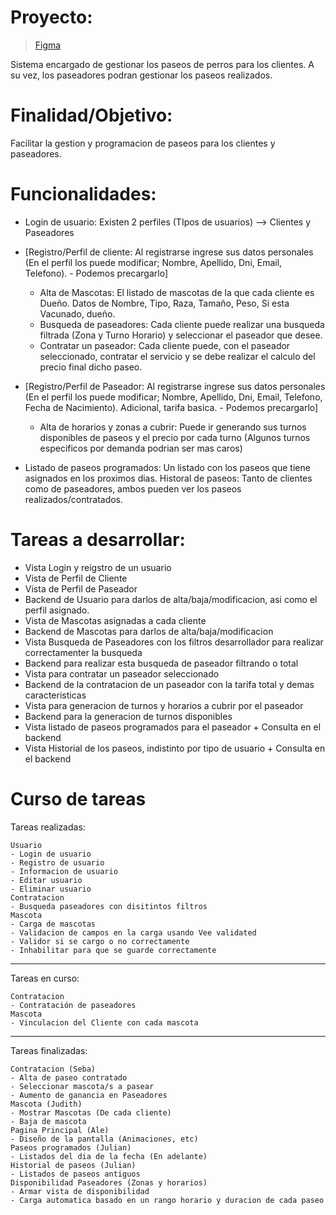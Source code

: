 # Proyecto:
> [Figma](https://www.figma.com/file/TRh3g5jnVZPjriqIjMLoqk/Untitled)

Sistema encargado de gestionar los paseos de perros para los clientes. A su vez, los paseadores podran gestionar los paseos realizados.

# Finalidad/Objetivo:
Facilitar la gestion y programacion de paseos para los clientes y paseadores.

# Funcionalidades:
- Login de usuario: Existen 2 perfiles (TIpos de usuarios) --> Clientes y Paseadores
- [Registro/Perfil de cliente: Al registrarse ingrese sus datos personales (En el perfil los puede modificar; Nombre, Apellido, Dni, Email, Telefono). - Podemos precargarlo]
    - Alta de Mascotas: El listado de mascotas de la que cada cliente es Dueño. Datos de Nombre, Tipo, Raza, Tamaño, Peso, Si esta Vacunado, dueño.
    - Busqueda de paseadores: Cada cliente puede realizar una busqueda filtrada (Zona y Turno Horario) y seleccionar el paseador que desee.
    - Contratar un paseador: Cada cliente puede, con el paseador seleccionado, contratar el servicio y se debe realizar el calculo del precio final dicho paseo.

- [Registro/Perfil de Paseador: Al registrarse ingrese sus datos personales (En el perfil los puede modificar; Nombre, Apellido, Dni, Email, Telefono, Fecha de Nacimiento). Adicional, tarifa basica. - Podemos precargarlo]
    - Alta de horarios y zonas a cubrir: Puede ir generando sus turnos disponibles de paseos y el precio por cada turno (Algunos turnos especificos por demanda podrian ser mas caros)
- Listado de paseos programados: Un listado con los paseos que tiene asignados en los proximos dias.
Historal de paseos: Tanto de clientes como de paseadores, ambos pueden ver los paseos realizados/contratados.

# Tareas a desarrollar:
- Vista Login y reigstro de un usuario
- Vista de Perfil de Cliente
- Vista de Perfil de Paseador
- Backend de Usuario para darlos de alta/baja/modificacion, asi como el perfil asignado.
- Vista de Mascotas asignadas a cada cliente
- Backend de Mascotas para darlos de alta/baja/modificacion
- Vista Busqueda de Paseadores con los filtros desarrollador para realizar correctamenter la busqueda
- Backend para realizar esta busqueda de paseador filtrando o total
- Vista para contratar un paseador seleccionado
- Backend de la contratacion de un paseador con la tarifa total y demas caracteristicas
- Vista para generacion de turnos y horarios a cubrir por el paseador
- Backend para la generacion de turnos disponibles
- Vista listado de paseos programados para el paseador + Consulta en el backend
- Vista Historial de los paseos, indistinto por tipo de usuario + Consulta en el backend

# Curso de tareas
Tareas realizadas:

	Usuario
	- Login de usuario
	- Registro de usuario
	- Informacion de usuario
	- Editar usuario
	- Eliminar usuario
	Contratacion
	- Busqueda paseadores con disitintos filtros
	Mascota
	- Carga de mascotas
	- Validacion de campos en la carga usando Vee validated
	- Validor si se cargo o no correctamente
	- Inhabilitar para que se guarde correctamente

----------------------

Tareas en curso:

	Contratacion
	- Contratación de paseadores
	Mascota
	- Vinculacion del Cliente con cada mascota

----------------------

Tareas finalizadas:

	Contratacion (Seba)
	- Alta de paseo contratado
	- Seleccionar mascota/s a pasear
	- Aumento de ganancia en Paseadores
	Mascota (Judith)
	- Mostrar Mascotas (De cada cliente)
	- Baja de mascota
	Pagina Principal (Ale)
	- Diseño de la pantalla (Animaciones, etc)
	Paseos programados (Julian)
	- Listados del dia de la fecha (En adelante)
	Historial de paseos (Julian)
	- Listados de paseos antiguos
	Disponibilidad Paseadores (Zonas y horarios)
	- Armar vista de disponibilidad
	- Carga automatica basado en un rango horario y duracion de cada paseo